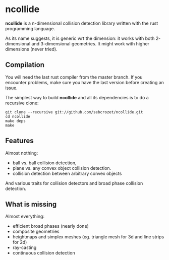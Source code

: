 ncollide
========

**ncollide** is a n-dimensional collision detection library written with the
rust programming language.

As its name suggests, it is generic wrt the dimension: it works with both
2-dimensional and 3-dimensional geometries.  It might work with higher
dimensions (never tried).


## Compilation
You will need the last rust compiler from the master branch.
If you encounter problems, make sure you have the last version before creating an issue.

The simplest way to build **ncollide** and all its dependencies is to do a
recursive clone:


    git clone --recursive git://github.com/sebcrozet/ncollide.git
    cd ncollide
    make deps
    make

## Features
Almost nothing:

- ball vs. ball collision detection,
- plane vs. any convex object collision detection.
- collision detection between arbitrary convex objects

And various traits for collision detectors and broad phase collision detection.

## What is missing
Almost everything:

- efficient broad phases (nearly done)
- composite geometries
- heightmaps and simplex meshes (eg. triangle mesh for 3d and line strips for
  2d)
- ray-casting
- continuous collision detection
